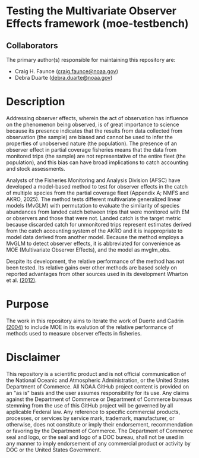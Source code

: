 # Testing the Multivariate Observer Effects framework (moe-testbench)
## Collaborators
The primary author(s) responsible for maintaining this repository are:
* Craig H. Faunce (craig.faunce@noaa.gov)
* Debra Duarte (debra.duarte@noaa.gov)

# Description
Addressing observer effects, wherein the act of observation has influence on the phenomenon being observed, is of great importance to science because its presence indicates that the results from data collected from observation (the sample) are biased and cannot be used to infer the properties of unobserved nature (the population). The presence of an observer effect in partial coverage fisheries means that the data from monitored trips (the sample) are not representative of the entire fleet (the population), and this bias can have broad implications to catch accounting and stock assessments.

Analysts of the Fisheries Monitoring and Analysis Division (AFSC) have developed a model-based method to test for observer effects in the catch of multiple species from the partial coverage fleet (Appendix A; NMFS and AKRO, 2025). The method tests different multivariate generalized linear models (MvGLM) with permutation to evaluate the similarity of species abundances from landed catch between trips that were monitored with EM or observers and those that were not. Landed catch is the target metric because discarded catch for unmonitored trips represent estimates derived from the catch accounting system of the AKRO and it is inappropriate to model data derived from another model. Because the method employs a MvGLM to detect observer effects, it is abbreviated for convenience as MOE (Multivariate Observer Effects), and the model as mvglm_obs.

Despite its development, the relative performance of the method has not been tested. Its relative gains over other methods are based solely on reported advantages from other sources used in its development Wharton et al. [(2012)](https://besjournals.onlinelibrary.wiley.com/doi/10.1111/j.2041-210X.2011.00127.x).  

# Purpose
The work in this repository aims to iterate the work of Duerte and Cadrin [(2004)](https://doi.org/10.1016/j.fishres.2024.107000) to include MOE in its evalution of the relative performance of methods used to measure observer effects in fisheries.
 
# Disclaimer

This repository is a scientific product and is not official communication of the National Oceanic and Atmospheric Administration, or the United States Department of Commerce. All NOAA GitHub project content is provided on an "as is" basis and the user assumes responsibility for its use. Any claims against the Department of Commerce or Department of Commerce bureaus stemming from the use of this GitHub project will be governed by all applicable Federal law. Any reference to specific commercial products, processes, or services by service mark, trademark, manufacturer, or otherwise, does not constitute or imply their endorsement, recommendation or favoring by the Department of Commerce. The Department of Commerce seal and logo, or the seal and logo of a DOC bureau, shall not be used in any manner to imply endorsement of any commercial product or activity by DOC or the United States Government.
